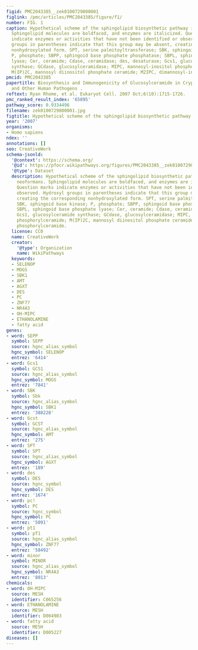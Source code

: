 ```yaml
---
figid: PMC2043385__zek0100729800001
figlink: /pmc/articles/PMC2043385/figure/f1/
number: FIG. 1
caption: Hypothetical scheme of the sphingolipid biosynthetic pathway in C. neoformans.
  Sphingolipid molecules are boldfaced, and enzymes are italicized. Question marks
  indicate enzymes or activities that have not been identified or observed. Hydroxyl
  groups in parentheses indicate that this group may be absent, creating the corresponding
  nonhydroxylated form. SPT, serine palmitoyltransferase; SBK, sphingoid base kinase;
  P, phosphate; SBPP, sphingoid base phosphate phosphatase; SBPL, sphingoid base phosphate
  lyase; Cer, ceramide; Cdase, ceramidase; des, desaturase; Gcs1, glucosylceramide
  synthase; GCdase, glucosylceramidase; MIPC, mannosyl-inositol phosphorylceramide;
  M(IP)2C, mannosyl diinositol phosphate ceramide; M2IPC, dimannosyl-inositol phosphorylceramide.
pmcid: PMC2043385
papertitle: Biosynthesis and Immunogenicity of Glucosylceramide in Cryptococcus neoformans
  and Other Human Pathogens .
reftext: Ryan Rhome, et al. Eukaryot Cell. 2007 Oct;6(10):1715-1726.
pmc_ranked_result_index: '65895'
pathway_score: 0.9334496
filename: zek0100729800001.jpg
figtitle: Hypothetical scheme of the sphingolipid biosynthetic pathway in C
year: '2007'
organisms:
- Homo sapiens
ndex: ''
annotations: []
seo: CreativeWork
schema-jsonld:
  '@context': https://schema.org/
  '@id': https://pfocr.wikipathways.org/figures/PMC2043385__zek0100729800001.html
  '@type': Dataset
  description: Hypothetical scheme of the sphingolipid biosynthetic pathway in C.
    neoformans. Sphingolipid molecules are boldfaced, and enzymes are italicized.
    Question marks indicate enzymes or activities that have not been identified or
    observed. Hydroxyl groups in parentheses indicate that this group may be absent,
    creating the corresponding nonhydroxylated form. SPT, serine palmitoyltransferase;
    SBK, sphingoid base kinase; P, phosphate; SBPP, sphingoid base phosphate phosphatase;
    SBPL, sphingoid base phosphate lyase; Cer, ceramide; Cdase, ceramidase; des, desaturase;
    Gcs1, glucosylceramide synthase; GCdase, glucosylceramidase; MIPC, mannosyl-inositol
    phosphorylceramide; M(IP)2C, mannosyl diinositol phosphate ceramide; M2IPC, dimannosyl-inositol
    phosphorylceramide.
  license: CC0
  name: CreativeWork
  creator:
    '@type': Organization
    name: WikiPathways
  keywords:
  - SELENOP
  - MOGS
  - SBK1
  - AMT
  - AGXT
  - DES
  - PC
  - ZNF77
  - NR4A3
  - OH-MIPC
  - ETHANOLAMINE
  - fatty acid
genes:
- word: SEPP
  symbol: SEPP
  source: hgnc_alias_symbol
  hgnc_symbol: SELENOP
  entrez: '6414'
- word: Gcs1
  symbol: GCS1
  source: hgnc_alias_symbol
  hgnc_symbol: MOGS
  entrez: '7841'
- word: SBK
  symbol: Sbk
  source: hgnc_alias_symbol
  hgnc_symbol: SBK1
  entrez: '388228'
- word: Gcst
  symbol: GCST
  source: hgnc_alias_symbol
  hgnc_symbol: AMT
  entrez: '275'
- word: SPT
  symbol: SPT
  source: hgnc_alias_symbol
  hgnc_symbol: AGXT
  entrez: '189'
- word: des
  symbol: DES
  source: hgnc_symbol
  hgnc_symbol: DES
  entrez: '1674'
- word: pc!
  symbol: PC
  source: hgnc_symbol
  hgnc_symbol: PC
  entrez: '5091'
- word: pt1
  symbol: pT1
  source: hgnc_alias_symbol
  hgnc_symbol: ZNF77
  entrez: '58492'
- word: minor
  symbol: MINOR
  source: hgnc_alias_symbol
  hgnc_symbol: NR4A3
  entrez: '8013'
chemicals:
- word: OH-MIPC
  source: MESH
  identifier: C065256
- word: ETHANOLAMINE
  source: MESH
  identifier: D004983
- word: fatty acid
  source: MESH
  identifier: D005227
diseases: []
---
```

